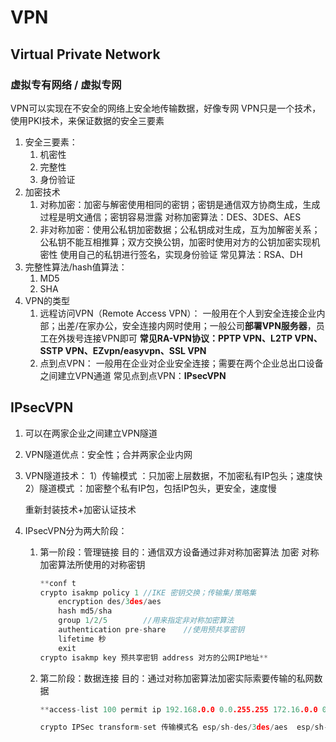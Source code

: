 # VPN

## Virtual Private Network

### 虚拟专有网络 / 虚拟专网

VPN可以实现在不安全的网络上安全地传输数据，好像专网
VPN只是一个技术，使用PKI技术，来保证数据的安全三要素

1. 安全三要素：
    1. 机密性
    2. 完整性
    3. 身份验证
2. 加密技术
    1. 对称加密：加密与解密使用相同的密钥；密钥是通信双方协商生成，生成过程是明文通信；密钥容易泄露
    对称加密算法：DES、3DES、AES
    2. 非对称加密：使用公私钥加密数据；公私钥成对生成，互为加解密关系； 公私钥不能互相推算；双方交换公钥，加密时使用对方的公钥加密实现机密性
    使用自己的私钥进行签名，实现身份验证
    常见算法：RSA、DH
3. 完整性算法/hash值算法：
    1. MD5
    2. SHA
4. VPN的类型
    1. 远程访问VPN（Remote Access VPN）：
    一般用在个人到安全连接企业内部；出差/在家办公，安全连接内网时使用；一般公司**部署VPN服务器**，员工在外拨号连接VPN即可
    **常见RA-VPN协议：PPTP VPN、L2TP VPN、SSTP VPN、EZvpn/easyvpn、SSL VPN**
    2. 点到点VPN：
    一般用在企业对企业安全连接；需要在两个企业总出口设备之间建立VPN通道
    常见点到点VPN：**IPsecVPN**

## **IPsecVPN**

1. 可以在两家企业之间建立VPN隧道
2. VPN隧道优点：安全性；合并两家企业内网
3. VPN隧道技术：
1）传输模式 ：只加密上层数据，不加密私有IP包头；速度快
2）隧道模式 ：加密整个私有IP包，包括IP包头，更安全，速度慢
    
    重新封装技术+加密认证技术
    
4. IPsecVPN分为两大阶段：
    1. 第一阶段：管理链接
    目的：通信双方设备通过非对称加密算法 加密 对称加密算法所使用的对称密钥
        
        ```cpp
        **conf t 
        crypto isakmp policy 1 //IKE 密钥交换；传输集/策略集
        	encryption des/3des/aes
        	hash md5/sha
        	group 1/2/5        //用来指定非对称加密算法
        	authentication pre-share    //使用预共享密钥
        	lifetime 秒
        	exit
        crypto isakmp key 预共享密钥 address 对方的公网IP地址**
        ```
        
    2. 第二阶段：数据连接
    目的：通过对称加密算法加密实际索要传输的私网数据
        
        ```cpp
        **access-list 100 permit ip 192.168.0.0 0.0.255.255 172.16.0.0 0.0.255.255
        
        crypto IPSec transform-set 传输模式名 esp/sh-des/3des/aes  esp/sh-md5/sha-hmac**
        ```